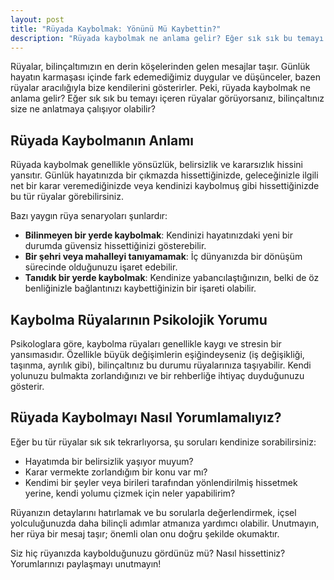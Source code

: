 ```yaml
---
layout: post
title: "Rüyada Kaybolmak: Yönünü Mü Kaybettin?"
description: "Rüyada kaybolmak ne anlama gelir? Eğer sık sık bu temayı içeren rüyalar görüyorsanız, bilinçaltınız size ne anlatmaya çalışıyor olabilir?"
---
```


Rüyalar, bilinçaltımızın en derin köşelerinden gelen mesajlar taşır. Günlük hayatın karmaşası içinde fark edemediğimiz duygular ve düşünceler, bazen rüyalar aracılığıyla bize kendilerini gösterirler. Peki, rüyada kaybolmak ne anlama gelir? Eğer sık sık bu temayı içeren rüyalar görüyorsanız, bilinçaltınız size ne anlatmaya çalışıyor olabilir?

## Rüyada Kaybolmanın Anlamı

Rüyada kaybolmak genellikle yönsüzlük, belirsizlik ve kararsızlık hissini yansıtır. Günlük hayatınızda bir çıkmazda hissettiğinizde, geleceğinizle ilgili net bir karar veremediğinizde veya kendinizi kaybolmuş gibi hissettiğinizde bu tür rüyalar görebilirsiniz.

Bazı yaygın rüya senaryoları şunlardır:

- **Bilinmeyen bir yerde kaybolmak**: Kendinizi hayatınızdaki yeni bir durumda güvensiz hissettiğinizi gösterebilir.
- **Bir şehri veya mahalleyi tanıyamamak**: İç dünyanızda bir dönüşüm sürecinde olduğunuzu işaret edebilir.
- **Tanıdık bir yerde kaybolmak**: Kendinize yabancılaştığınızın, belki de öz benliğinizle bağlantınızı kaybettiğinizin bir işareti olabilir.

## Kaybolma Rüyalarının Psikolojik Yorumu

Psikologlara göre, kaybolma rüyaları genellikle kaygı ve stresin bir yansımasıdır. Özellikle büyük değişimlerin eşiğindeyseniz (iş değişikliği, taşınma, ayrılık gibi), bilinçaltınız bu durumu rüyalarınıza taşıyabilir. Kendi yolunuzu bulmakta zorlandığınızı ve bir rehberliğe ihtiyaç duyduğunuzu gösterir.

## Rüyada Kaybolmayı Nasıl Yorumlamalıyız?

Eğer bu tür rüyalar sık sık tekrarlıyorsa, şu soruları kendinize sorabilirsiniz:

- Hayatımda bir belirsizlik yaşıyor muyum?
- Karar vermekte zorlandığım bir konu var mı?
- Kendimi bir şeyler veya birileri tarafından yönlendirilmiş hissetmek yerine, kendi yolumu çizmek için neler yapabilirim?

Rüyanızın detaylarını hatırlamak ve bu sorularla değerlendirmek, içsel yolculuğunuzda daha bilinçli adımlar atmanıza yardımcı olabilir. Unutmayın, her rüya bir mesaj taşır; önemli olan onu doğru şekilde okumaktır.

Siz hiç rüyanızda kaybolduğunuzu gördünüz mü? Nasıl hissettiniz? Yorumlarınızı paylaşmayı unutmayın!